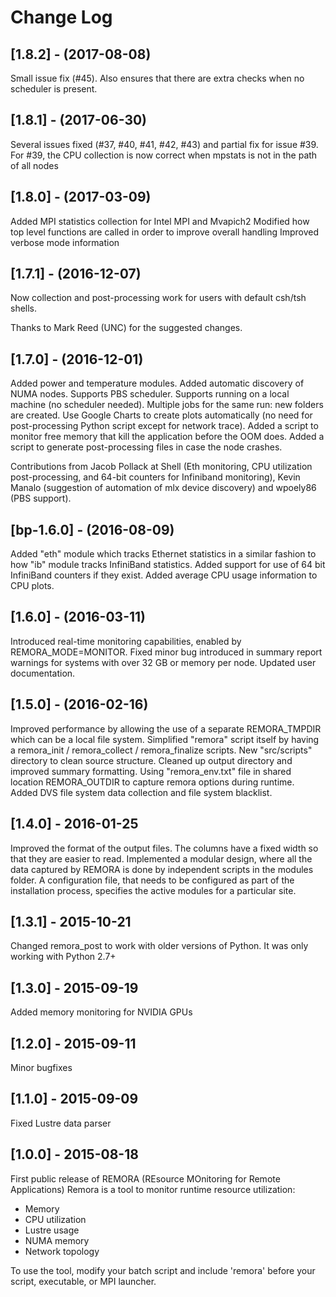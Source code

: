 # Change Log

## [1.8.2] - (2017-08-08)

Small issue fix (#45). Also ensures that there are extra checks when no scheduler is present.

## [1.8.1] - (2017-06-30)

Several issues fixed (#37, #40, #41, #42, #43) and partial fix for issue #39.
For #39, the CPU collection is now correct when mpstats is not in the path of all nodes

## [1.8.0] - (2017-03-09)

Added MPI statistics collection for Intel MPI and Mvapich2
Modified how top level functions are called in order to improve overall handling
Improved verbose mode information

## [1.7.1] - (2016-12-07)

Now collection and post-processing work for users with default csh/tsh shells.

Thanks to Mark Reed (UNC) for the suggested changes.

## [1.7.0] - (2016-12-01)

Added power and temperature modules.
Added automatic discovery of NUMA nodes.
Supports PBS scheduler.
Supports running on a local machine (no scheduler needed).
Multiple jobs for the same run: new folders are created.
Use Google Charts to create plots automatically (no need for post-processing Python script except for network trace).
Added a script to monitor free memory that kill the application before the OOM does.
Added a script to generate post-processing files in case the node crashes.

Contributions from Jacob Pollack at Shell (Eth monitoring, CPU utilization post-processing, and 64-bit counters for Infiniband monitoring), Kevin Manalo (suggestion of automation of mlx device discovery) and wpoely86 (PBS support).

## [bp-1.6.0] - (2016-08-09)

Added "eth" module which tracks Ethernet statistics in a similar fashion to how "ib" module tracks InfiniBand statistics.
Added support for use of 64 bit InfiniBand counters if they exist.
Added average CPU usage information to CPU plots.

## [1.6.0] - (2016-03-11)

Introduced real-time monitoring capabilities, enabled by REMORA_MODE=MONITOR.
Fixed minor bug introduced in summary report warnings for systems with over 32 GB or memory per node.
Updated user documentation.

## [1.5.0] - (2016-02-16)

Improved performance by allowing the use of a separate REMORA_TMPDIR which can be a local file system.
Simplified "remora" script itself by having a remora_init / remora_collect / remora_finalize scripts.
New "src/scripts" directory to clean source structure.
Cleaned up output directory and improved summary formatting.
Using "remora_env.txt" file in shared location REMORA_OUTDIR to capture remora options during runtime.  
Added DVS file system data collection and file system blacklist.

## [1.4.0] - 2016-01-25

Improved the format of the output files. The columns have a fixed width so that they are easier to read.
Implemented a modular design, where all the data captured by REMORA is done by independent scripts in the
modules folder. A configuration file, that needs to be configured as part of the installation process,
specifies the active modules for a particular site.

## [1.3.1] - 2015-10-21

Changed remora_post to work with older versions of Python. It was only working with Python 2.7+

## [1.3.0] - 2015-09-19

Added memory monitoring for NVIDIA GPUs

## [1.2.0] - 2015-09-11

Minor bugfixes

## [1.1.0] - 2015-09-09

Fixed Lustre data parser

## [1.0.0] - 2015-08-18

First public release of REMORA (REsource MOnitoring for Remote Applications)
Remora is a tool to monitor runtime resource utilization:

* Memory
* CPU utilization
* Lustre usage
* NUMA memory
* Network topology

To use the tool, modify your batch script and include 'remora' before your script, executable, or MPI launcher.

